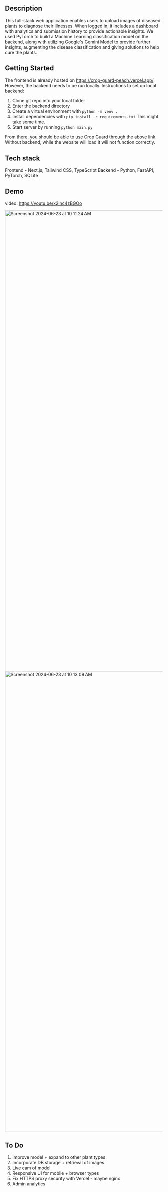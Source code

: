 ## Description
This full-stack web application enables users to upload images of diseased plants to diagnose their illnesses. When logged in, it includes a dashboard with analytics and submission history to provide actionable insights. We used PyTorch to build a Machine Learning classification model on the backend, along with utilizing Google's Gemini Model to provide further insights, augmenting the disease classification and giving solutions to help cure the plants.

## Getting Started

The frontend is already hosted on https://crop-guard-peach.vercel.app/. However, the backend needs to be run locally. Instructions to set up local backend:

1. Clone git repo into your local folder
2. Enter the backend directory
3. Create a virtual environment with ```python -m venv .```
4. Install dependencies with ```pip install -r requirements.txt```
   This might take some time.
5. Start server by running ```python main.py```

From there, you should be able to use Crop Guard through the above link. Without backend, while the website will load it will not function correctly.

## Tech stack

Frontend - Next.js, Tailwind CSS, TypeScript
Backend - Python, FastAPI, PyTorch, SQLite

## Demo
video: https://youtu.be/x2lnc4zBGOo

<img width="1470" alt="Screenshot 2024-06-23 at 10 11 24 AM" src="https://github.com/kylej21/CropGuard/assets/111208810/55c0b262-8148-470e-80e4-fe45d89fb2eb">

<img width="1470" alt="Screenshot 2024-06-23 at 10 13 09 AM" src="https://github.com/kylej21/CropGuard/assets/111208810/c3c32b67-b527-4ff6-9c62-36edde7462d3">

## To Do
1. Improve model + expand to other plant types
2. Incorporate DB storage + retrieval of images
3. Live cam of model
4. Responsive UI for mobile + browser types
5. Fix HTTPS proxy security with Vercel - maybe nginx
6. Admin analytics
